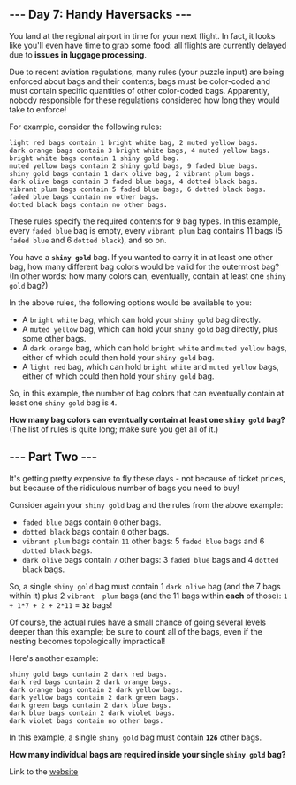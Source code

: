## --- Day 7: Handy Haversacks ---
You land at the regional airport in time for your next flight. In fact, it looks like you'll 
even have time to grab some food: all flights are currently delayed due to **issues in luggage 
processing**.

Due to recent aviation regulations, many rules (your puzzle input) are being enforced about 
bags and their contents; bags must be color-coded and must contain specific quantities of 
other color-coded bags. Apparently, nobody responsible for these regulations considered how 
long they would take to enforce!

For example, consider the following rules:
```
light red bags contain 1 bright white bag, 2 muted yellow bags.
dark orange bags contain 3 bright white bags, 4 muted yellow bags.
bright white bags contain 1 shiny gold bag.
muted yellow bags contain 2 shiny gold bags, 9 faded blue bags.
shiny gold bags contain 1 dark olive bag, 2 vibrant plum bags.
dark olive bags contain 3 faded blue bags, 4 dotted black bags.
vibrant plum bags contain 5 faded blue bags, 6 dotted black bags.
faded blue bags contain no other bags.
dotted black bags contain no other bags.
```
These rules specify the required contents for 9 bag types. In this example, every `faded blue` 
bag is empty, every `vibrant plum` bag contains 11 bags (5 `faded blue` and 6 `dotted black`), 
and so on.

You have a **`shiny gold`** bag. If you wanted to carry it in at least one other bag, how many 
different bag colors would be valid for the outermost bag? (In other words: how many colors can, 
eventually, contain at least one `shiny gold` bag?)

In the above rules, the following options would be available to you:

 * A `bright white` bag, which can hold your `shiny gold` bag directly.
 * A `muted yellow` bag, which can hold your `shiny gold` bag directly, plus some other bags.
 * A `dark orange` bag, which can hold `bright white` and `muted yellow` bags, either of which could then hold your `shiny gold` bag.
 * A `light red` bag, which can hold `bright white` and `muted yellow` bags, either of which could then hold your `shiny gold` bag.

So, in this example, the number of bag colors that can eventually contain at least one `shiny gold` bag is **`4`**.

**How many bag colors can eventually contain at least one `shiny gold` bag?** (The list of rules is quite long; 
make sure you get all of it.)


## --- Part Two ---
It's getting pretty expensive to fly these days - not because of ticket prices, but because of the 
ridiculous number of bags you need to buy!

Consider again your `shiny gold` bag and the rules from the above example:

 * `faded blue` bags contain `0` other bags.
 * `dotted black` bags contain `0` other bags.
 * `vibrant plum` bags contain `11` other bags: 5 `faded blue` bags and 6 `dotted black` bags.
 * `dark olive` bags contain `7` other bags: 3 `faded blue` bags and 4 `dotted black` bags.

So, a single `shiny gold` bag must contain 1 `dark olive` bag (and the 7 bags within it) plus 2 `vibrant 
plum` bags (and the 11 bags within **each** of those): `1 + 1*7 + 2 + 2*11` = **`32`** bags!

Of course, the actual rules have a small chance of going several levels deeper than this example; 
be sure to count all of the bags, even if the nesting becomes topologically impractical!

Here's another example:
```
shiny gold bags contain 2 dark red bags.
dark red bags contain 2 dark orange bags.
dark orange bags contain 2 dark yellow bags.
dark yellow bags contain 2 dark green bags.
dark green bags contain 2 dark blue bags.
dark blue bags contain 2 dark violet bags.
dark violet bags contain no other bags.
```
In this example, a single `shiny gold` bag must contain **`126`** other bags.

**How many individual bags are required inside your single `shiny gold` bag?**

Link to the [website](https://adventofcode.com/2020/day/7)
